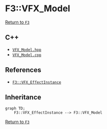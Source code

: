 # F3::VFX_Model

[Return to `F3`](/docs/F3.md)

## C++

- [`VFX_Model.hpp`](/c++/include/VFX_Model.hpp)
- [`VFX_Model.cpp`](/c++/source/VFX_Model.cpp)

## References

- [`F3::VFX_EffectInstance`](/docs/F3/VFX_EffectInstance.md)

## Inheritance

```mermaid
graph TD;
    F3::VFX_EffectInstance --> F3::VFX_Model
```

[Return to `F3`](/docs/F3.md)